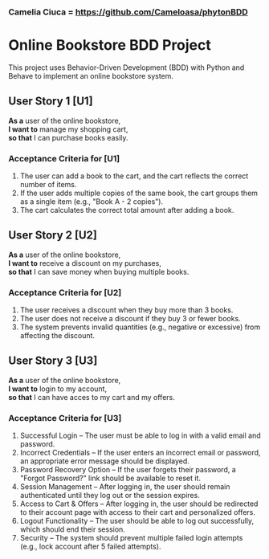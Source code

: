 ### Camelia Ciuca = https://github.com/Cameloasa/phytonBDD

# Online Bookstore BDD Project

This project uses Behavior-Driven Development (BDD) with Python and Behave to implement an online bookstore system.

## User Story 1 [U1]
**As a** user of the online bookstore,  
**I want to** manage my shopping cart,  
**so that** I can purchase books easily.

### Acceptance Criteria for [U1]
1. The user can add a book to the cart, and the cart reflects the correct number of items.
2. If the user adds multiple copies of the same book, the cart groups them as a single item (e.g., "Book A - 2 copies").
3. The cart calculates the correct total amount after adding a book.

## User Story 2 [U2]
**As a** user of the online bookstore,  
**I want to** receive a discount on my purchases,  
**so that** I can save money when buying multiple books.

### Acceptance Criteria for [U2]
1. The user receives a discount when they buy more than 3 books.
2. The user does not receive a discount if they buy 3 or fewer books.
3. The system prevents invalid quantities (e.g., negative or excessive) from affecting the discount.

## User Story 3 [U3]
**As a** user of the online bookstore,  
**I want to** login to my account,  
**so that** I can have acces to my cart and my offers.

### Acceptance Criteria for [U3]
1. Successful Login – The user must be able to log in with a valid email and password.
2. Incorrect Credentials – If the user enters an incorrect email or password, an appropriate error message should be displayed.
3. Password Recovery Option – If the user forgets their password, a "Forgot Password?" link should be available to reset it.
4. Session Management – After logging in, the user should remain authenticated until they log out or the session expires.
5. Access to Cart & Offers – After logging in, the user should be redirected to their account page with access to their cart and personalized offers.
6. Logout Functionality – The user should be able to log out successfully, which should end their session.
7. Security – The system should prevent multiple failed login attempts (e.g., lock account after 5 failed attempts).

